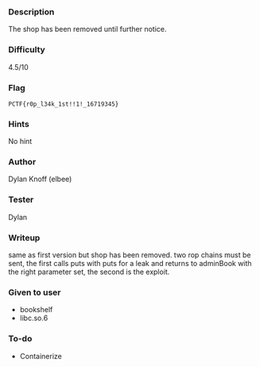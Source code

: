 ### Description
The shop has been removed until further notice.

### Difficulty
4.5/10

### Flag
`PCTF{r0p_l34k_1st!!1!_16719345}`

### Hints
No hint

### Author
Dylan Knoff (elbee)

### Tester
Dylan

### Writeup
same as first version but shop has been removed. two rop chains must be sent, the first calls puts with puts for a leak and returns to adminBook with the right parameter set, the second is the exploit.

### Given to user
- bookshelf
- libc.so.6

### To-do
- Containerize
